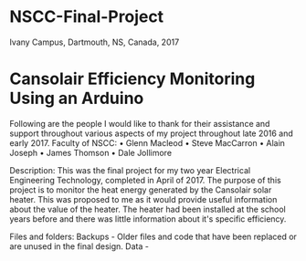  
 # NSCC-Final-Project 
 Ivany Campus, Dartmouth, NS, Canada, 2017
 
 # Cansolair Efficiency Monitoring Using an Arduino


Following are the people I would like to thank for their assistance and support throughout various aspects of my project throughout late 2016 and early 2017.
Faculty of NSCC:
•	Glenn Macleod
•	Steve MacCarron
•	Alain Joseph
•	James Thomson
•	Dale Jollimore


Description:
This was the final project for my two year Electrical Engineering Technology, completed in April of 2017. The purpose of this project is to monitor the heat energy generated by the Cansolair solar heater. This was proposed to me as it would provide useful information about the value of the heater. The heater had been installed at the school years before and there was little information about it's specific efficiency.


Files and folders:
  Backups - Older files and code that have been replaced or are unused in the final design.
  Data - 
